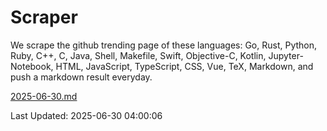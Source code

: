 # Scraper

We scrape the github trending page of these languages: Go, Rust, Python, Ruby, C++, C, Java, Shell, Makefile, Swift, Objective-C, Kotlin, Jupyter-Notebook, HTML, JavaScript, TypeScript, CSS, Vue, TeX, Markdown, and push a markdown result everyday.

[2025-06-30.md](https://github.com/yangwenmai/github-trending-backup/blob/master/2025-06-30.md)

Last Updated: 2025-06-30 04:00:06